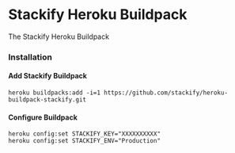  
# Stackify Heroku Buildpack

The Stackify Heroku Buildpack 
 
### Installation 

#### Add Stackify Buildpack 

```
heroku buildpacks:add -i=1 https://github.com/stackify/heroku-buildpack-stackify.git
```

#### Configure Buildpack 

```
heroku config:set STACKIFY_KEY="XXXXXXXXXX"
heroku config:set STACKIFY_ENV="Production" 
```

 


